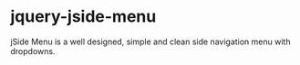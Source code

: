 # jquery-jside-menu
jSide Menu is a well designed, simple and clean side navigation menu with dropdowns. 
